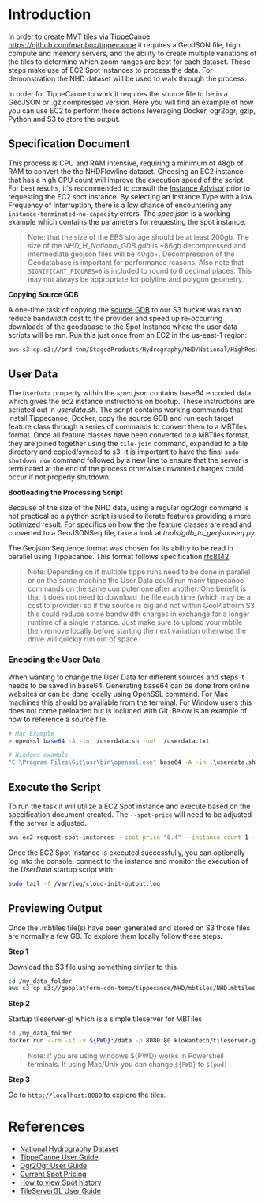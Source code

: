 # Introduction

In order to create MVT tiles via TippeCanoe https://github.com/mapbox/tippecanoe it requires a GeoJSON file, high compute and memory servers, and the ability to create multiple variations of the tiles to determine which zoom ranges are best for each dataset. These steps make use of EC2 Spot instances to process the data. For demonstration the NHD dataset will be used to walk through the process. 

In order for TippeCanoe to work it requires the source file to be in a GeoJSON or .gz compressed version. Here you will find an example of how you can use EC2 to perform those actions leveraging Docker, ogr2ogr, gzip, Python and S3 to store the output.  

## Specification Document

This process is CPU and RAM intensive, requiring a minimum of 48gb of RAM to convert the the NHDFlowline dataset. Choosing an EC2 instance that has a high CPU count will improve the execution speed of the script.  For best results, it's recommended to consult the [Instance Advisor](https://aws.amazon.com/ec2/spot/instance-advisor/) prior to requesting the EC2 spot instance. By selecting an Instance Type with a low Frequency of Interruption, there is a low chance of encountering any `instance-terminated-no-capacity` errors. The *spec.json* is a working example which contains the parameters for requesting the spot instance. 

> Note: that the size of the EBS storage should be at least 200gb. The size of the *NHD_H_National_GDB.gdb* is ~86gb decompressed and intermediate geojson files will be 40gb+. Decompression of the Geodatabase is important for performance reasons. Also note that `SIGNIFICANT_FIGURES=6` is included to round to 6 decimal places. This may not always be appropriate for polyline and polygon geometry.


**Copying Source GDB**

A one-time task of copying the [source GDB](https://prd-tnm.s3.amazonaws.com/index.html?prefix=StagedProducts/Hydrography/NHD/National/HighResolution/GDB/) to our S3 bucket was ran to reduce bandwidth cost to the provider and speed up re-occurring downloads of the geodabase to the Spot Instance where the user data scripts will be ran. Run this just once from an EC2 in the us-east-1 region:

```bash
aws s3 cp s3://prd-tnm/StagedProducts/Hydrography/NHD/National/HighResolution/GDB/NHD_H_National_GDB.zip s3://geoplatform-cdn-temp/tippecanoe/NHD/NHD_H_National_GDB.zip
```

## User Data

The `UserData` property within the *spec.json* contains base64 encoded data which gives the ec2 instance instructions on bootup. These instructions are scripted out in *userdata.sh*. The script contains working commands that install Tippecanoe, Docker, copy the source GDB and run each target feature class through a series of commands to convert them to a MBTiles format. Once all feature classes have been converted to a MBTiles format, they are joined together using the `tile-join` command, expanded to a tile directory and copied/synced to s3.  It is important to have the final `sudo shutdown now` command followed by a new line to ensure that the server is terminated at the end of the process otherwise unwanted charges could occur if not properly shutdown.


**Bootloading the Processing Script**

Because of the size of the NHD data, using a regular ogr2ogr command is not practical so a python script is used to iterate features providing a more optimized result. For specifics on how the the feature classes are read and converted to a GeoJSONSeq file, take a look at *tools/gdb_to_geojsonseq.py*.

The Geojson Sequence format was chosen for its ability to be read in parallel using Tippecanoe. This format follows specification [rfc8142](https://datatracker.ietf.org/doc/html/rfc8142#section-2). 


> Note: Depending on if multiple tippe runs need to be done in parallel or on the same machine the User Data could run many tippecanoe commands on the same computer one after another. One benefit is that it does not need to download the file each time (which may be a cost to provider) so if the source is big and not within GeoPlatform S3 this could reduce some bandwidth charges in exchange for a longer runtime of a single instance. Just make sure to upload your mbtile then remove locally before starting the next variation otherwise the drive will quickly run out of space.

### Encoding the User Data

When wanting to change the User Data for different sources and steps it needs to be saved in base64. Generating base64 can be done from online websites or can be done locally using OpenSSL command. For Mac machines this should be available from the terminal. For Window users this does not come preloaded but is included with Git. Below is an example of how to reference a source file. 

```bash
# Mac Example
> openssl base64 -A -in ./userdata.sh -out ./userdata.txt

# Windows example
"C:\Program Files\Git\usr\bin\openssl.exe" base64 -A -in .\userdata.sh -out .\userdata.txt
```

## Execute the Script

To run the task it will utilize a EC2 Spot instance and execute based on the specification document created. The `--spot-price` will need to be adjusted if the server is adjusted.

```bash
aws ec2 request-spot-instances --spot-price "0.4" --instance-count 1 --type "one-time" --launch-specification file://spec.json --profile sit
```

Once the EC2 Spot Instance is executed successfully, you can optionally log into the console, connect to the instance and monitor the execution of the *UserData* startup script with:

```bash
sudo tail -f /var/log/cloud-init-output.log
```

## Previewing Output

Once the .mbtiles file(s) have been generated and stored on S3 those files are normally a few GB. To explore them locally follow these steps.

**Step 1**

Download the S3 file using something similar to this.

```bash
cd /my_data_folder
aws s3 cp s3://geoplatform-cdn-temp/tippecanoe/NHD/mbtiles/NHD.mbtiles NHD.mbtiles
```

**Step 2**

Startup tileserver-gl which is a simple tileserver for MBTiles

```bash
cd /my_data_folder
docker run --rm -it -v ${PWD}:/data -p 8080:80 klokantech/tileserver-gl --mbtiles /data/NHD.mbtiles
```

> Note: if you are using windows \${PWD} works in Powershell terminals. If using Mac/Unix you can change `${PWD}` to `$(pwd)`

**Step 3**

Go to `http://localhost:8080` to explore the tiles.

# References

- [National Hydrography Dataset](https://prd-tnm.s3.amazonaws.com/index.html?prefix=StagedProducts/Hydrography/NHD/National/HighResolution/GDB/)
- [TippeCanoe User Guide](https://github.com/mapbox/tippecanoe)
- [Ogr2Ogr User Guide](https://gdal.org/programs/ogr2ogr.html)
- [Current Spot Pricing](https://aws.amazon.com/ec2/spot/pricing/)
- [How to view Spot history](https://docs.aws.amazon.com/AWSEC2/latest/UserGuide/using-spot-instances-history.html)
- [TileServerGL User Guide](https://github.com/maptiler/tileserver-gl)


